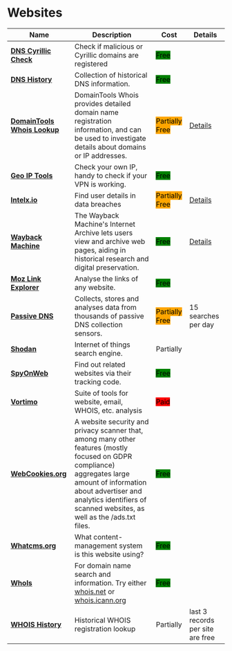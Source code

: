 # Websites

| Name                                                           | Description                                                                                                                                                                                                                                      | Cost                                                         | Details                                          |
| -------------------------------------------------------------- | ------------------------------------------------------------------------------------------------------------------------------------------------------------------------------------------------------------------------------------------------ | ------------------------------------------------------------ | ------------------------------------------------ |
| [**DNS Cyrillic Check**](https://holdintegrity.com/checker)    | Check if malicious or Cyrillic domains are registered                                                                                                                                                                                            | <mark style="background-color:green;">Free</mark>            |                                                  |
| [**DNS History**](http://completedns.com/)                     | Collection of historical DNS information.                                                                                                                                                                                                        | <mark style="background-color:green;">Free</mark>            |                                                  |
| [**DomainTools Whois Lookup**](https://whois.domaintools.com/) | DomainTools Whois provides detailed domain name registration information, and can be used to investigate details about domains or IP addresses.                                                                                                  | <mark style="background-color:orange;">Partially Free</mark> | [Details](../../tools/domaintools-whois-lookup/) |
| [**Geo IP Tools**](http://geoiptool.com/)                      | Check your own IP, handy to check if your VPN is working.                                                                                                                                                                                        | <mark style="background-color:green;">Free</mark>            |                                                  |
| [**Intelx.io**](http://intelx.io/)                             | Find user details in data breaches                                                                                                                                                                                                               | <mark style="background-color:orange;">Partially Free</mark> | [Details](../../tools/intelx.io/)                |
| [**Wayback Machine**](https://web.archive.org/)                | The Wayback Machine's Internet Archive lets users view and archive web pages, aiding in historical research and digital preservation.                                                                                                            | <mark style="background-color:green;">Free</mark>            | [Details](../../tools/internet-archive/)         |
| [**Moz Link Explorer**](http://moz.com/link-explorer)          | Analyse the links of any website.                                                                                                                                                                                                                | <mark style="background-color:green;">Free</mark>            |                                                  |
| [**Passive DNS**](https://community.riskiq.com/)               | Collects, stores and analyses data from thousands of passive DNS collection sensors.                                                                                                                                                             | <mark style="background-color:orange;">Partially Free</mark> | 15 searches per day                              |
| [**Shodan**](http://shodan.io/)                                | Internet of things search engine.                                                                                                                                                                                                                | Partially                                                    |                                                  |
| [**SpyOnWeb**](https://spyonweb.com/)                          | Find out related websites via their tracking code.                                                                                                                                                                                               | <mark style="background-color:green;">Free</mark>            |                                                  |
| [**Vortimo**](https://www.osint-tool.com/)                     | Suite of tools for website, email, WHOIS, etc. analysis                                                                                                                                                                                          | <mark style="background-color:red;">Paid</mark>              |                                                  |
| [**WebCookies.org**](http://webcookies.org/)                   | A website security and privacy scanner that, among many other features (mostly focused on GDPR compliance) aggregates large amount of information about advertiser and analytics identifiers of scanned websites, as well as the /ads.txt files. | <mark style="background-color:green;">Free</mark>            |                                                  |
| [**Whatcms.org**](http://whatcms.org/)                         | What content-management system is this website using?                                                                                                                                                                                            | <mark style="background-color:green;">Free</mark>            |                                                  |
| [**WhoIs**](http://whois.net/)                                 | For domain name search and information. Try either [whois.net](http://whois.net/) or [whois.icann.org](http://whois.icann.org/)                                                                                                                  | <mark style="background-color:green;">Free</mark>            |                                                  |
| [**WHOIS History**](https://whois-history.whoisxmlapi.com/)    | Historical WHOIS registration lookup                                                                                                                                                                                                             | Partially                                                    | last 3 records per site are free                 |
